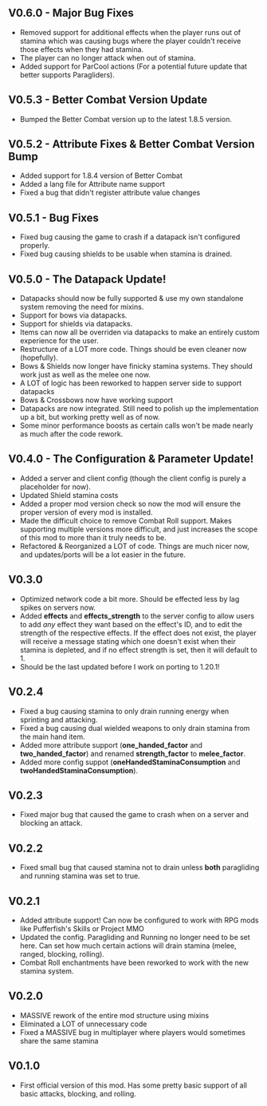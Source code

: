 ## V0.6.0 - Major Bug Fixes
- Removed support for additional effects when the player runs out of stamina which was causing bugs where
  the player couldn't receive those effects when they had stamina. 
- The player can no longer attack when out of stamina.
- Added support for ParCool actions (For a potential future update that better supports Paragliders).

## V0.5.3 - Better Combat Version Update
- Bumped the Better Combat version up to the latest 1.8.5 version.

## V0.5.2 - Attribute Fixes & Better Combat Version Bump
- Added support for 1.8.4 version of Better Combat
- Added a lang file for Attribute name support
- Fixed a bug that didn't register attribute value changes

## V0.5.1 - Bug Fixes
- Fixed bug causing the game to crash if a datapack isn't configured properly.
- Fixed bug causing shields to be usable when stamina is drained.

## V0.5.0 - The Datapack Update!
- Datapacks should now be fully supported & use my own standalone system removing the need for mixins.
- Support for bows via datapacks.
- Support for shields via datapacks.
- Items can now all be overriden via datapacks to make an entirely custom experience for the user.
- Restructure of a LOT more code. Things should be even cleaner now (hopefully).
- Bows & Shields now longer have finicky stamina systems. They should work just as well as the melee one now. 
- A LOT of logic has been reworked to happen server side to support datapacks
- Bows & Crossbows now have working support
- Datapacks are now integrated. Still need to polish up the implementation up a bit, but working pretty well as of now.
- Some minor performance boosts as certain calls won't be made nearly as much after the code rework.

## V0.4.0 - The Configuration & Parameter Update!
- Added a server and client config (though the client config is purely a placeholder for now).
- Updated Shield stamina costs
- Added a proper mod version check so now the mod will ensure the proper version of every mod is installed.
- Made the difficult choice to remove Combat Roll support. Makes supporting multiple versions more difficult, and just increases the scope of this mod to more than it truly needs to be.
- Refactored & Reorganized a LOT of code. Things are much nicer now, and updates/ports will be a lot easier in the future.

## V0.3.0
- Optimized network code a bit more. Should be effected less by lag spikes on servers now.
- Added **effects** and **effects_strength** to the server config to allow users to add _any_ effect they want
  based on the effect's ID, and to edit the strength of the respective effects. If the effect does not exist,
  the player will receive a message stating which one doesn't exist when their stamina is depleted, and if no
  effect strength is set, then it will default to 1.
- Should be the last updated before I work on porting to 1.20.1!

## V0.2.4
- Fixed a bug causing stamina to only drain running energy when sprinting and attacking.
- Fixed a bug causing dual wielded weapons to only drain stamina from the main hand item.
- Added more attribute support (**one_handed_factor** and **two_handed_factor**) and renamed **strength_factor** to **melee_factor**.
- Added more config suppot (**oneHandedStaminaConsumption** and **twoHandedStaminaConsumption**).

## V0.2.3
- Fixed major bug that caused the game to crash when on a server and blocking an attack.

## V0.2.2
- Fixed small bug that caused stamina not to drain unless **both** paragliding and running stamina was set to true.

## V0.2.1
- Added attribute support! Can now be configured to work with RPG mods like Pufferfish's Skills or Project MMO
- Updated the config. Paragliding and Running no longer need to be set here. Can set how much certain actions will drain
  stamina (melee, ranged, blocking, rolling).
- Combat Roll enchantments have been reworked to work with the new stamina system.

## V0.2.0
- MASSIVE rework of the entire mod structure using mixins
- Eliminated a LOT of unnecessary code
- Fixed a MASSIVE bug in multiplayer where players would sometimes share the same stamina

## V0.1.0
- First official version of this mod. Has some pretty basic support of all basic attacks, blocking, and rolling.